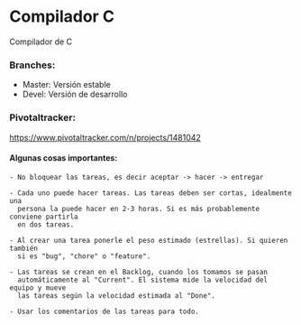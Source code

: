 # Compilador C
Compilador de C

### Branches:
  * Master: Versión estable
  * Devel:  Versión de desarrollo

### Pivotaltracker:
  https://www.pivotaltracker.com/n/projects/1481042

####  Algunas cosas importantes:
    - No bloquear las tareas, es decir aceptar -> hacer -> entregar

    - Cada uno puede hacer tareas. Las tareas deben ser cortas, idealmente una
      persona la puede hacer en 2-3 horas. Si es más probablemente conviene partirla
      en dos tareas.

    - Al crear una tarea ponerle el peso estimado (estrellas). Si quieren también
      si es "bug", "chore" o "feature".

    - Las tareas se crean en el Backlog, cuando los tomamos se pasan
      automáticamente al "Current". El sistema mide la velocidad del equipo y mueve
      las tareas según la velocidad estimada al "Done".

    - Usar los comentarios de las tareas para todo.
